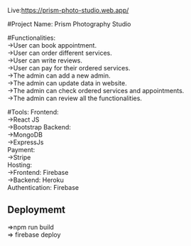 Live:https://prism-photo-studio.web.app/

#Project Name: Prism Photography Studio

#Functionalities:  
 ->User can book appointment.  
 ->User can order different services.  
 ->User can write reviews.  
 ->User can pay for their ordered services.  
 ->The admin can add a new admin.  
 ->The admin can update data in website.  
 ->The admin can check ordered services and appointments.  
 ->The admin can review all the functionalities.

#Tools:
Frontend:  
 ->React JS  
 ->Bootstrap
Backend:  
 ->MongoDB  
 ->ExpressJs  
Payment:  
 ->Stripe  
Hosting:  
 ->Frontend: Firebase  
 ->Backend: Heroku  
Authentication: Firebase

## Deploymemt

=>npm run build  
=> firebase deploy
